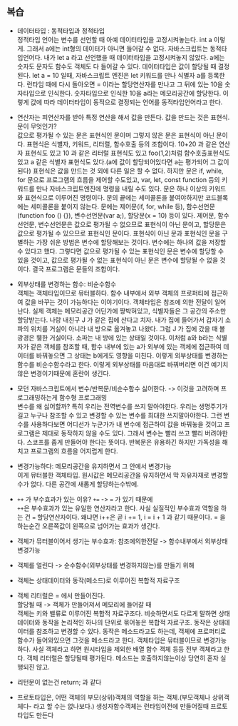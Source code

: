 ## 복습

- 데이터타입 : 동적타입과 정적타입  
정적타입 언어는 변수를 선언할 때 아예 데이터타입을 고정시켜놓는다. int a 이렇게. 그래서 a에는 int형의 데이터가 아니면 들어갈 수 없다. 자바스크립트는 동적타입언어다. 내가 let a 라고 선언했을 때 데이터타입을 고정시켜놓지 않았다. a에는 숫자도 문자도 함수도 객체도 다 들어갈 수 있다. 데이터타입은 값이 할당될 때 결정된다. let a = 10 일때, 자바스크립트 엔진은 let 키워드를 만나 식별자 a를 등록한다. 런타임 때에 다시 돌아오면 = 이라는 할당연산자를 만나고 그 뒤에 있는 10을 숫자타입으로 인식한다. 숫자타입으로 인식한 10을 a라는 메모리공간에 할당한다. 이렇게 값에 따라 데이터타입이 동적으로 결정되는 언어를 동적타입언어라고 한다.  

- 연산자는 피연산자를 받아 특정 연산을 해서 값을 만든다. 값을 만드는 것은 표현식. 문이 무엇인가?  
값으로 평가될 수 있는 문은 표현식인 문이며 그렇지 않은 문은 표현식이 아닌 문이다. 표현식은 식별자, 키워드, 리터럴, 함수호출 등의 조합이다. 10+20 과 같은 연산자 표현식도 있고 10 과 같은 리터럴 표현식도 있고 foo(1,2)처럼 함수호출표현식도 있고 a 같은 식별자 표현식도 있다.(a에 값이 할당되어있다면 a는 평가되어 그 값이 된다) 표현식은 값을 만드는 것 외에 다른 일은 할 수 없다. 하지만 문은 if, while, for 문으로 프로그램의 흐름을 제어할 수도있고, var, let, const function 등의 키워드를 만나 자바스크립트엔진에 명령을 내릴 수도 있다. 문은 하나 이상의 키워드와 표현식으로 이루어진 명령이다. 문의 끝에는 세미콜론을 붙여야하지만 코드블록에는 세미콜론을 붙이지 않는다. 문에는 제어문(if, for, while 등), 함수선언문(function foo () {}), 변수선언문(var a;), 할당문(x = 10) 등이 있다. 제어문, 함수선언문, 변수선언문은 값으로 평가될 수 없으므로 표현식이 아닌 문이고, 할당문은 값으로 평가될 수 있으므로 표현식인 문이다. 표현식이 아닌 문과 표현식인 문을 구별하는 가장 쉬운 방법은 변수에 할당해보는 것이다. 변수에는 하나의 값을 저장할 수 있다고 했다. 그렇다면 값으로 평가될 수 있는 표현식인 문은 변수에 할당할 수 있을 것이고, 값으로 평가될 수 없는 표현식이 아닌 문은 변수에 할당될 수 없을 것이다. 결국 프로그램은 문들의 조합이다.  

- 외부상태를 변경하는 함수: 비순수함수  
객체는 객체타입이므로 뮤터블하다. 함수 내부에서 외부 객체의 프로퍼티에 접근하여 값을 바꾸는 것이 가능하다는 이야기이다. 객체타입은 참조에 의한 전달이 일어난다. 실제 객체는 메모리공간 어딘가에 짱박혀있고, 식별자들은 그 공간의 주소만 할당받는다. 나랑 내친구 J 가 같은 집에 산다고 치자. 내가 집에 들어가서 갑자기 소파의 위치를 거실이 아니라 내 방으로 옮겨놓고 나왔다. 그럼 J 가 집에 갔을 때 볼 광경은 휑한 거실이다. 소파는 내 방에 있는 상태일 것이다. 이처럼 a와 b라는 식별자가 같은 객체를 참조할 때, 함수 내부에 있는 a가 외부에 있는 객체에 접근하여 데이터를 바꿔놓으면 그 상태는 b에게도 영향을 미친다. 이렇게 외부상태를 변경하는 함수를 비순수함수라고 한다. 이렇게 외부상태를 마음대로 바꿔버리면 이건 예기치않은 변경이기때문에 혼란이 생긴다.  

- 모던 자바스크립트에서 변수/반복문/비순수함수 싫어한다. -> 이것을 고려하며 프로그래밍하는게 함수형 프로그래밍  
변수를 왜 싫어할까? 특히 우리는 전역변수를 쓰지 말아야한다. 우리는 생명주기가 길고 누구나 참조할 수 있고 변경할 수 있는 변수를 최대한 쓰지말아야한다. 그런 변수를 사용하다보면 어디선가 누군가가 내 변수에 접근하여 값을 바꿔놓을 것이고 프로그램은 제대로 동작하지 않을 수도 있다. 그래서 변수는 빨리 쓰고 빨리 버려야한다. 스코프를 좁게 만들어야 한다는 뜻이다.
반복문은 유용하긴 하지만 가독성을 해치고 프로그램의 흐름을 어지럽게 한다.  

- 변경가능하다: 메모리공간을 유지하면서 그 안에서 변경가능  
이게 뮤터블한 객체타입. 원시값은 메모리공간을 유지하면서 막 자유자재로 변경할 수가 없다. 다른 공간에 새롭게 할당하는수밖에.  

- `++` 가 부수효과가 있는 이유? `+=` -> `=` 가 있기 때문에  
`++`은 부수효과가 있는 유일한 연산자라고 한다. 사실 실질적인 부수효과 역할을 하는 건 `=` 할당연산자이다. 왜냐면 i++은 곧 i += 1, i = i + 1 과 같기 때문이다. = 을 하는순간 오른쪽값이 왼쪽으로 넘어가는 효과가 생긴다.  

- 객체가 뮤터블이어서 생기는 부수효과: 참조에의한전달 -> 함수내부에서 외부상태변경가능  

- 객체를 얼린다 -> 순수함수(외부상태를 변경하지않는)를 만들기 위해  

- 객체는 상태데이터와 동작(메소드)로 이루어진 복합적 자료구조  

- 객체 리터럴은 = 에서 만들어진다.  
할당될 때 -> 객체가 만들어져서 메모리에 들어갈 때  
객체는 키와 밸류로 이루어진 복합적 자료구조다. 비슷하면서도 다르게 말하면 상태데이터와 동작을 논리적인 하나의 단위로 묶어놓은 복합적 자료구조. 동작은 상태데이터를 참조하고 변경할 수 있다. 동작은 메소드라고도 하는데, 객체에 프로퍼티로 함수가 들어와있으면 그것을 메소드라고 한다. 객체타입은 뮤터블이므로 변경가능하다. 사실 객체라고 하면 원시타입을 제외한 배열 함수 객체 등등 전부 객체라고 한다. 객체 리터럴은 할당될때 평가된다. 메소드는 호출하지않는이상 당연히 혼자 실행되진 않고.  

- 리턴문이 없는건 return; 과 같다  

- 프로토타입은, 어떤 객체의 부모(상위)객체의 역할을 하는 객체.(부모객체나 상위객체다- 라고 할 수는 없나보다.) 생성자함수객체는 런타임이전에 만들어질때 프로토타입도 만든다  